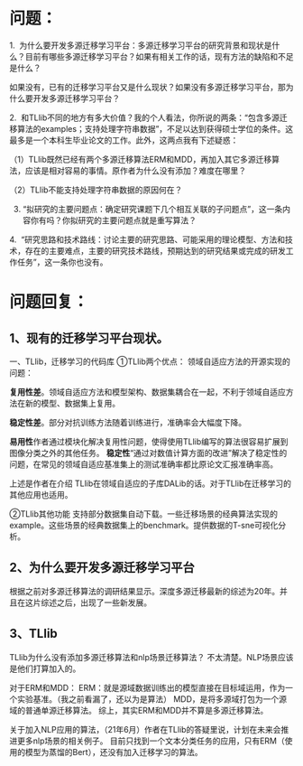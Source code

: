 # 问题：
1.  为什么要开发多源迁移学习平台：多源迁移学习平台的研究背景和现状是什么？目前有哪些多源迁移学习平台？如果有相关工作的话，现有方法的缺陷和不足是什么？

如果没有，已有的迁移学习平台又是什么现状？如果没有多源迁移学习平台，那为什么要开发多源迁移学习平台？

2.  和TLlib不同的地方有多大价值？我的个人看法，你所说的两条：“包含多源迁移算法的examples；支持处理字符串数据”，不足以达到获得硕士学位的条件。这最多是一个本科生毕业论文的工作。此外，这两点我有下述疑惑：

（1）TLlib既然已经有两个多源迁移算法ERM和MDD，再加入其它多源迁移算法，应该是相对容易的事情。原作者为什么没有添加？难度在哪里？

（2）TLlib不能支持处理字符串数据的原因何在？

3. “拟研究的主要问题点：确定研究课题下几个相互关联的子问题点”，这一条内容你有吗？你拟研究的主要问题点就是重写算法？

4.  “研究思路和技术路线：讨论主要的研究思路、可能采用的理论模型、方法和技术，存在的主要难点，主要的研究技术路线，预期达到的研究结果或完成的研发工作任务”，这一条你也没有。

# 问题回复：

## 1、现有的迁移学习平台现状。

一、TLlib，迁移学习的代码库
①TLlib两个优点：
领域自适应方法的开源实现的问题：

**复用性差**。领域自适应方法和模型架构、数据集耦合在一起，不利于领域自适应方法在新的模型、数据集上复用。

**稳定性差**。部分对抗训练方法随着训练进行，准确率会大幅度下降。

**易用性**作者通过模块化解决复用性问题，使得使用TLlib编写的算法很容易扩展到图像分类之外的其他任务。
**稳定性**“通过对数值计算方面的改进”解决了稳定性的问题，在常见的领域自适应基准集上的测试准确率都比原论文汇报准确率高。

上述是作者在介绍 TLlib在领域自适应的子库DALib的话。对于TLlib在迁移学习的其他应用也适用。

②TLlib其他功能
支持部分数据集自动下载。一些迁移场景的经典算法实现的example。这些场景的经典数据集上的benchmark。提供数据的T-sne可视化分析。



## 2、为什么要开发多源迁移学习平台
根据之前对多源迁移算法的调研结果显示。深度多源迁移最新的综述为20年。并且在这片综述之后，出现了一些新发展。

## 3、TLlib
TLlib为什么没有添加多源迁移算法和nlp场景迁移算法？
不太清楚。NLP场景应该是他们打算加入的。

对于ERM和MDD：
ERM：就是源域数据训练出的模型直接在目标域运用，作为一个实验基准。（我之前看漏了，还以为是算法）
MDD，是将多源域打包为一个源域的普通单源迁移算法。
综上，其实ERM和MDD并不算是多源迁移算法。

关于加入NLP应用的算法，（21年6月）作者在TLlib的答疑里说，计划在未来会推进更多nlp场景的相关例子。
目前只找到一个文本分类任务的应用，只有ERM（使用的模型为蒸馏的Bert），还没有加入迁移学习的算法。



